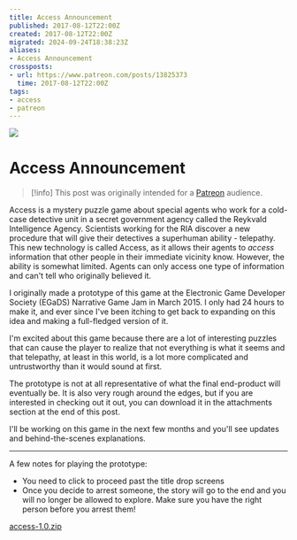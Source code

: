 ```yaml
---
title: Access Announcement
published: 2017-08-12T22:00Z
created: 2017-08-12T22:00Z
migrated: 2024-09-24T18:38:23Z
aliases:
- Access Announcement
crossposts:
- url: https://www.patreon.com/posts/13825373
  time: 2017-08-12T22:00Z
tags:
- access
- patreon
---
```


![](201708122200-city.png)

# Access Announcement

> [!info]
> This post was originally intended for a [Patreon](../tags/patreon.md) audience.

Access is a mystery puzzle game about special agents who work for a cold-case detective unit in a secret government agency called the Reykvald Intelligence Agency. Scientists working for the RIA discover a new procedure that will give their detectives a superhuman ability - telepathy. This new technology is called Access, as it allows their agents to _access_ information that other people in their immediate vicinity know. However, the ability is somewhat limited. Agents can only access one type of information and can't tell who originally believed it.

I originally made a prototype of this game at the Electronic Game Developer Society (EGaDS) Narrative Game Jam in March 2015. I only had 24 hours to make it, and ever since I've been itching to get back to expanding on this idea and making a full-fledged version of it.

I'm excited about this game because there are a lot of interesting puzzles that can cause the player to realize that not everything is what it seems and that telepathy, at least in this world, is a lot more complicated and untrustworthy than it would sound at first.

The prototype is not at all representative of what the final end-product will eventually be. It is also very rough around the edges, but if you are interested in checking out it out, you can download it in the attachments section at the end of this post.

I'll be working on this game in the next few months and you'll see updates and behind-the-scenes explanations.

---

A few notes for playing the prototype:

- You need to click to proceed past the title drop screens
- Once you decide to arrest someone, the story will go to the end and you will no longer be allowed to explore. Make sure you have the right person before you arrest them!

[access-1.0.zip](https://www.patreon.com/posts/13825373)
